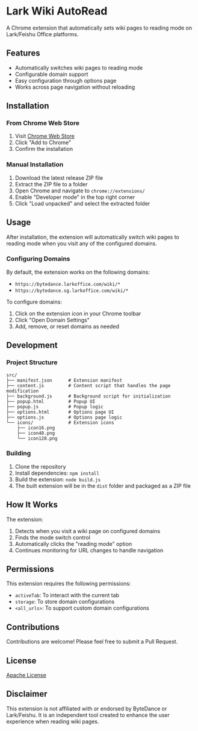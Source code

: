 # Lark Wiki AutoRead

A Chrome extension that automatically sets wiki pages to reading mode on Lark/Feishu Office platforms.

## Features

- Automatically switches wiki pages to reading mode
- Configurable domain support
- Easy configuration through options page
- Works across page navigation without reloading

## Installation

### From Chrome Web Store
1. Visit [Chrome Web Store](https://chromewebstore.google.com/category/extensions) 
2. Click "Add to Chrome"
3. Confirm the installation

### Manual Installation
1. Download the latest release ZIP file
2. Extract the ZIP file to a folder
3. Open Chrome and navigate to `chrome://extensions/`
4. Enable "Developer mode" in the top right corner
5. Click "Load unpacked" and select the extracted folder

## Usage

After installation, the extension will automatically switch wiki pages to reading mode when you visit any of the configured domains.

### Configuring Domains

By default, the extension works on the following domains:
- `https://bytedance.larkoffice.com/wiki/*`
- `https://bytedance.sg.larkoffice.com/wiki/*`

To configure domains:

1. Click on the extension icon in your Chrome toolbar
2. Click "Open Domain Settings"
3. Add, remove, or reset domains as needed

## Development

### Project Structure
```
src/
├── manifest.json      # Extension manifest
├── content.js         # Content script that handles the page modification
├── background.js      # Background script for initialization
├── popup.html         # Popup UI
├── popup.js           # Popup logic
├── options.html       # Options page UI
├── options.js         # Options page logic
└── icons/             # Extension icons
    ├── icon16.png
    ├── icon48.png
    └── icon128.png
```

### Building
1. Clone the repository
2. Install dependencies: `npm install`
3. Build the extension: `node build.js`
4. The built extension will be in the `dist` folder and packaged as a ZIP file

## How It Works

The extension:
1. Detects when you visit a wiki page on configured domains
2. Finds the mode switch control
3. Automatically clicks the "reading mode" option
4. Continues monitoring for URL changes to handle navigation

## Permissions

This extension requires the following permissions:
- `activeTab`: To interact with the current tab
- `storage`: To store domain configurations
- `<all_urls>`: To support custom domain configurations

## Contributions

Contributions are welcome! Please feel free to submit a Pull Request.

## License

[Apache License](https://www.apache.org/licenses/LICENSE-2.0)

## Disclaimer

This extension is not affiliated with or endorsed by ByteDance or Lark/Feishu. It is an independent tool created to enhance the user experience when reading wiki pages.
